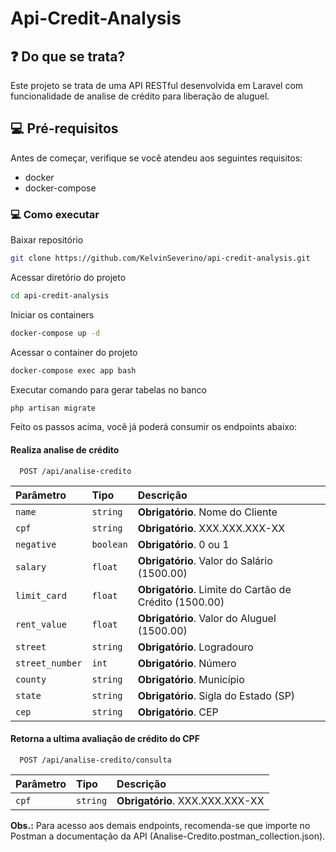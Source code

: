# Api-Credit-Analysis

## ❓ Do que se trata?
Este projeto se trata de uma API RESTful desenvolvida em Laravel com funcionalidade de analise de crédito para liberação de aluguel.

## 💻 Pré-requisitos
Antes de começar, verifique se você atendeu aos seguintes requisitos:
* docker
* docker-compose

### 💻 Como executar

Baixar repositório
```sh
git clone https://github.com/KelvinSeverino/api-credit-analysis.git
```

Acessar diretório do projeto
```sh
cd api-credit-analysis
```

Iniciar os containers
```sh
docker-compose up -d
```

Acessar o container do projeto
```sh
docker-compose exec app bash
```

Executar comando para gerar tabelas no banco
```sh
php artisan migrate
```

Feito os passos acima, você já poderá consumir os endpoints abaixo:

#### Realiza analise de crédito

```http
  POST /api/analise-credito
```

| Parâmetro   | Tipo       | Descrição                           |
| :---------- | :--------- | :---------------------------------- |
| `name` | `string` | **Obrigatório**. Nome do Cliente |
| `cpf` | `string` | **Obrigatório**. XXX.XXX.XXX-XX |
| `negative` | `boolean` | **Obrigatório**. 0 ou 1 |
| `salary` | `float` | **Obrigatório**. Valor do Salário (1500.00) |
| `limit_card` | `float` | **Obrigatório**. Limite do Cartão de Crédito (1500.00) |
| `rent_value` | `float` | **Obrigatório**. Valor do Aluguel (1500.00) |
| `street` | `string` | **Obrigatório**. Logradouro |
| `street_number` | `int` | **Obrigatório**. Número |
| `county` | `string` | **Obrigatório**. Município |
| `state` | `string` | **Obrigatório**. Sigla do Estado (SP) |
| `cep` | `string` | **Obrigatório**. CEP |

#### Retorna a ultima avaliação de crédito do CPF

```http
  POST /api/analise-credito/consulta
```

| Parâmetro   | Tipo       | Descrição                                   |
| :---------- | :--------- | :------------------------------------------ |
| `cpf`      | `string` | **Obrigatório**. XXX.XXX.XXX-XX |

**Obs.:**  Para acesso aos demais endpoints, recomenda-se que importe no Postman a documentação da API (Analise-Credito.postman_collection.json).